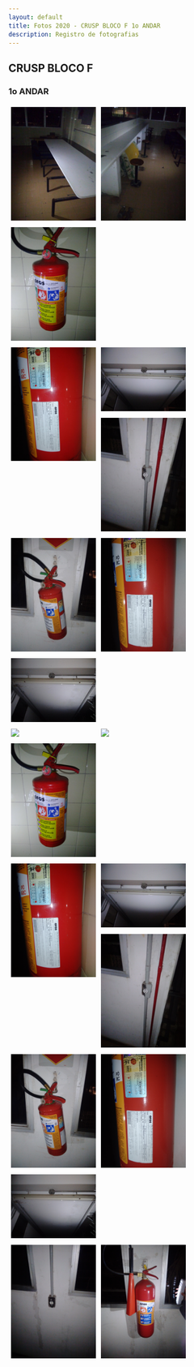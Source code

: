 ```yaml
---
layout: default
title: Fotos 2020 - CRUSP BLOCO F 1o ANDAR
description: Registro de fotografias
---
```


<!-- 
Em href="" colocar dentro das aspas o link 
do arquivo seja no drive ou no próprio github
LEMBRE-SE SEMPRE DE TORNÁ-LO PÚBLICO
-->

## CRUSP BLOCO F
### 1o ANDAR

<div class = "row">
	<div class = "column" style="width:100%"><img src="./andar1/1.jpg"></div>
	<div class = "column" style="width:100%"><img src="./andar1/2.jpg"></div>
	<div class = "column" style="width:100%"><img src="./andar1/3.jpg"></div>
</div>
<div class = "row">
	<div class = "column" style="width:100%"><img src="./andar1/4.jpg"></div>
	<div class = "column" style="width:100%"><img src="./andar1/5.jpg"></div>
	<div class = "column" style="width:100%"><img src="./andar1/6.jpg"></div>
</div>
<div class = "row">
	<div class = "column" style="width:100%"><img src="./andar1/7.jpg"></div>
	<div class = "column" style="width:100%"><img src="./andar1/8.jpg"></div>
	<div class = "column" style="width:100%"><img src="./andar1/9.jpg"></div>
</div>
<div class = "row">
	<div class = "column" style="width:100%"><img src="./andar1/10.jpg"></div>
	<div class = "column" style="width:100%"><img src="./andar1/11.jpg"></div>
	<div class = "column" style="width:100%"><img src="./andar1/12.jpg"></div>
</div>
<div class = "row">
	<div class = "column" style="width:100%"><img src="./andar1/13.jpg"></div>
	<div class = "column" style="width:100%"><img src="./andar1/14.jpg"></div>
	<div class = "column" style="width:100%"><img src="./andar1/15.jpg"></div>
</div>
<div class = "row">
	<div class = "column" style="width:100%"><img src="./andar1/16.jpg"></div>
	<div class = "column" style="width:100%"><img src="./andar1/17.jpg"></div>
	<div class = "column" style="width:100%"><img src="./andar1/18.jpg"></div>
</div>
<div class = "row">
	<div class = "column" style="width:100%"><img src="./andar1/19.jpg"></div>
	<div class = "column" style="width:100%"><img src="./andar1/20.jpg"></div>
</div>


<style>
 /* Three image containers (use 25% for four, and 50% for two, etc) */
.column {
  float: left;
  width: 33.33% !important;
  padding: 5px;
}

/* Clear floats after image containers */
.row::after {
  content: "";
  clear: both;
  display: table;
} 
</style>